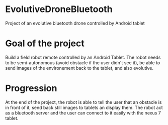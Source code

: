 # EvolutiveDroneBluetooth
Project of an evolutive bluetooth drone controlled by Android tablet

# Goal of the project
Build a field robot remote controlled by an Android Tablet. 
The robot needs to be semi-autonomous (avoid obstacle if the user didn't see it), be able to send images of the environement back to the tablet, and also evolutive.

# Progression
At the end of the project, the robot is able to tell the user that an obstacle is in front of it, send back still images to tablets an display them. 
The robot act as a bluetooth server and the user can connect to it easily with the nexus 7 tablet.
